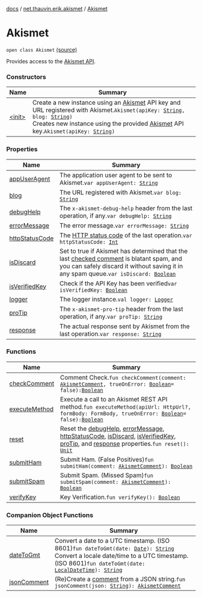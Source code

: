 [docs](../../index.md) / [net.thauvin.erik.akismet](../index.md) / [Akismet](./index.md)

# Akismet

`open class Akismet` [(source)](https://github.com/ethauvin/akismet-kotlin/tree/master/src/main/kotlin/net/thauvin/erik/akismet/Akismet.kt#L59)

Provides access to the [Akismet API](https://akismet.com/development/api/).

### Constructors

| Name | Summary |
|---|---|
| [&lt;init&gt;](-init-.md) | Create a new instance using an [Akismet](https://www.askimet.com/) API key and URL registered with Akismet.`Akismet(apiKey: `[`String`](https://kotlinlang.org/api/latest/jvm/stdlib/kotlin/-string/index.html)`, blog: `[`String`](https://kotlinlang.org/api/latest/jvm/stdlib/kotlin/-string/index.html)`)`<br>Creates new instance using the provided [Akismet](https://www.askimet.com/) API key.`Akismet(apiKey: `[`String`](https://kotlinlang.org/api/latest/jvm/stdlib/kotlin/-string/index.html)`)` |

### Properties

| Name | Summary |
|---|---|
| [appUserAgent](app-user-agent.md) | The application user agent to be sent to Akismet.`var appUserAgent: `[`String`](https://kotlinlang.org/api/latest/jvm/stdlib/kotlin/-string/index.html) |
| [blog](blog.md) | The URL registered with Akismet.`var blog: `[`String`](https://kotlinlang.org/api/latest/jvm/stdlib/kotlin/-string/index.html) |
| [debugHelp](debug-help.md) | The `x-akismet-debug-help` header from the last operation, if any.`var debugHelp: `[`String`](https://kotlinlang.org/api/latest/jvm/stdlib/kotlin/-string/index.html) |
| [errorMessage](error-message.md) | The error message.`var errorMessage: `[`String`](https://kotlinlang.org/api/latest/jvm/stdlib/kotlin/-string/index.html) |
| [httpStatusCode](http-status-code.md) | The [HTTP status code](https://www.restapitutorial.com/httpstatuscodes.html) of the last operation.`var httpStatusCode: `[`Int`](https://kotlinlang.org/api/latest/jvm/stdlib/kotlin/-int/index.html) |
| [isDiscard](is-discard.md) | Set to true if Akismet has determined that the last [checked comment](check-comment.md) is blatant spam, and you can safely discard it without saving it in any spam queue.`var isDiscard: `[`Boolean`](https://kotlinlang.org/api/latest/jvm/stdlib/kotlin/-boolean/index.html) |
| [isVerifiedKey](is-verified-key.md) | Check if the API Key has been verified`var isVerifiedKey: `[`Boolean`](https://kotlinlang.org/api/latest/jvm/stdlib/kotlin/-boolean/index.html) |
| [logger](logger.md) | The logger instance.`val logger: `[`Logger`](https://docs.oracle.com/javase/8/docs/api/java/util/logging/Logger.html) |
| [proTip](pro-tip.md) | The `x-akismet-pro-tip` header from the last operation, if any.`var proTip: `[`String`](https://kotlinlang.org/api/latest/jvm/stdlib/kotlin/-string/index.html) |
| [response](response.md) | The actual response sent by Akismet from the last operation.`var response: `[`String`](https://kotlinlang.org/api/latest/jvm/stdlib/kotlin/-string/index.html) |

### Functions

| Name | Summary |
|---|---|
| [checkComment](check-comment.md) | Comment Check.`fun checkComment(comment: `[`AkismetComment`](../-akismet-comment/index.md)`, trueOnError: `[`Boolean`](https://kotlinlang.org/api/latest/jvm/stdlib/kotlin/-boolean/index.html)` = false): `[`Boolean`](https://kotlinlang.org/api/latest/jvm/stdlib/kotlin/-boolean/index.html) |
| [executeMethod](execute-method.md) | Execute a call to an Akismet REST API method.`fun executeMethod(apiUrl: HttpUrl?, formBody: FormBody, trueOnError: `[`Boolean`](https://kotlinlang.org/api/latest/jvm/stdlib/kotlin/-boolean/index.html)` = false): `[`Boolean`](https://kotlinlang.org/api/latest/jvm/stdlib/kotlin/-boolean/index.html) |
| [reset](reset.md) | Reset the [debugHelp](debug-help.md), [errorMessage](error-message.md), [httpStatusCode](http-status-code.md), [isDiscard](is-discard.md), [isVerifiedKey](is-verified-key.md), [proTip](pro-tip.md), and [response](response.md) properties.`fun reset(): `[`Unit`](https://kotlinlang.org/api/latest/jvm/stdlib/kotlin/-unit/index.html) |
| [submitHam](submit-ham.md) | Submit Ham. (False Positives)`fun submitHam(comment: `[`AkismetComment`](../-akismet-comment/index.md)`): `[`Boolean`](https://kotlinlang.org/api/latest/jvm/stdlib/kotlin/-boolean/index.html) |
| [submitSpam](submit-spam.md) | Submit Spam. (Missed Spam)`fun submitSpam(comment: `[`AkismetComment`](../-akismet-comment/index.md)`): `[`Boolean`](https://kotlinlang.org/api/latest/jvm/stdlib/kotlin/-boolean/index.html) |
| [verifyKey](verify-key.md) | Key Verification.`fun verifyKey(): `[`Boolean`](https://kotlinlang.org/api/latest/jvm/stdlib/kotlin/-boolean/index.html) |

### Companion Object Functions

| Name | Summary |
|---|---|
| [dateToGmt](date-to-gmt.md) | Convert a date to a UTC timestamp. (ISO 8601)`fun dateToGmt(date: `[`Date`](https://docs.oracle.com/javase/8/docs/api/java/util/Date.html)`): `[`String`](https://kotlinlang.org/api/latest/jvm/stdlib/kotlin/-string/index.html)<br>Convert a locale date/time to a UTC timestamp. (ISO 8601)`fun dateToGmt(date: `[`LocalDateTime`](https://docs.oracle.com/javase/8/docs/api/java/time/LocalDateTime.html)`): `[`String`](https://kotlinlang.org/api/latest/jvm/stdlib/kotlin/-string/index.html) |
| [jsonComment](json-comment.md) | (Re)Create a [comment](../-akismet-comment/index.md) from a JSON string.`fun jsonComment(json: `[`String`](https://kotlinlang.org/api/latest/jvm/stdlib/kotlin/-string/index.html)`): `[`AkismetComment`](../-akismet-comment/index.md) |
